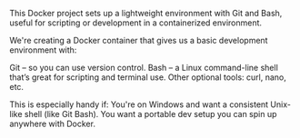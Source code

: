 
This Docker project sets up a lightweight environment with Git and Bash, useful for scripting or development in a containerized environment.




We're creating a Docker container that gives us a basic development environment with:

Git – so you can use version control.
Bash – a Linux command-line shell that’s great for scripting and terminal use.
Other optional tools: curl, nano, etc.

This is especially handy if:
You're on Windows and want a consistent Unix-like shell (like Git Bash).
You want a portable dev setup you can spin up anywhere with Docker.
